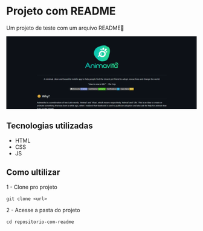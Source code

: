 # Projeto com README
Um projeto de teste com um arquivo README👏

<img src="tela.gif" alt= gif da tela inicial do projeto teste> 

## Tecnologias utilizadas
- HTML
- CSS
- JS

## Como ultilizar 

1 - Clone pro projeto
```
git clone <url>
```
2 - Acesse a pasta do projeto
```
cd repositorio-com-readme